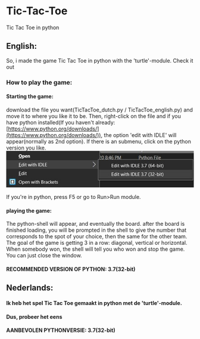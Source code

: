 # Tic-Tac-Toe
Tic Tac Toe in python

 ## English:
  So, i made the game Tic Tac Toe in python with the 'turtle'-module.
Check it out

### How to play the game:
#### Starting the game:
download the file you want(TicTacToe_dutch.py / TicTacToe_english.py) and move it to where you like it to be.
Then, right-click on the file and if you have python installed(If you haven't already: [https://www.python.org/downloads/](https://www.python.org/downloads/)), the option 'edit with IDLE' will appear(normally as 2nd option). If there is an submenu, click on the python version you like.
![Image 1](https://raw.githubusercontent.com/JasperDG828/Tic-Tac-Toe/master/ManualPic1.jpg?token=AO3SJQQH37UL3R765DCGBQS7B7TUK)

If you're in python, press F5 or go to Run>Run module.
#### playing the game:
The python-shell will appear, and eventually the board.
after the board is finished loading, you will be prompted in the shell to give the number that corresponds to the spot of your choice, then the same for the other team. The goal of the game is getting 3 in a row: diagonal, vertical or horizontal. When somebody won, the shell will tell you who won and stop the game. You can just close the window.


#### RECOMMENDED VERSION OF PYTHON: 3.7(32-bit)

 ## Nederlands:
#### Ik heb het spel Tic Tac Toe gemaakt in python met de 'turtle'-module.
#### Dus, probeer het eens

#### AANBEVOLEN PYTHONVERSIE: 3.7(32-bit)
